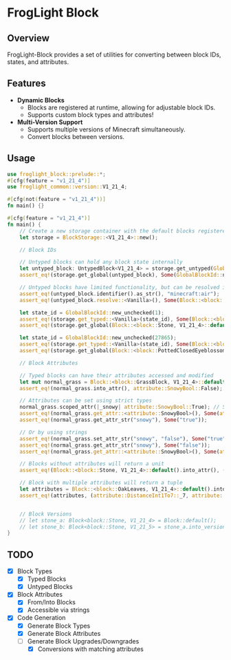 # FrogLight Block

## Overview

FrogLight-Block provides a set of utilities for converting between block IDs, states, and attributes.

## Features

- **Dynamic Blocks**
  - Blocks are registered at runtime, allowing for adjustable block IDs.
  - Supports custom block types and attributes!
- **Multi-Version Support**
  - Supports multiple versions of Minecraft simultaneously.
  - Convert blocks between versions.

## Usage

```rust
use froglight_block::prelude::*;
#[cfg(feature = "v1_21_4")]
use froglight_common::version::V1_21_4;

#[cfg(not(feature = "v1_21_4"))]
fn main() {}

#[cfg(feature = "v1_21_4")]
fn main() {
    // Create a new storage container with the default blocks registered.
    let storage = BlockStorage::<V1_21_4>::new();

    // Block IDs

    // Untyped blocks can hold any block state internally
    let untyped_block: UntypedBlock<V1_21_4> = storage.get_untyped(GlobalBlockId::new_unchecked(0)).unwrap();
    assert_eq!(storage.get_global(untyped_block), Some(GlobalBlockId::new_unchecked(0)));

    // Untyped blocks have limited functionality, but can be resolved into typed blocks
    assert_eq!(untyped_block.identifier().as_str(), "minecraft:air");
    assert_eq!(untyped_block.resolve::<Vanilla>(), Some(Block::<block::Air, V1_21_4>::default().into()));

    let state_id = GlobalBlockId::new_unchecked(1);
    assert_eq!(storage.get_typed::<Vanilla>(state_id), Some(Block::<block::Stone, V1_21_4>::default().into()));
    assert_eq!(storage.get_global(Block::<block::Stone, V1_21_4>::default()), Some(state_id));

    let state_id = GlobalBlockId::new_unchecked(27865);
    assert_eq!(storage.get_typed::<Vanilla>(state_id), Some(Block::<block::PottedClosedEyeblossom, V1_21_4>::default().into()));
    assert_eq!(storage.get_global(Block::<block::PottedClosedEyeblossom, V1_21_4>::default()), Some(state_id));

    // Block Attributes

    // Typed blocks can have their attributes accessed and modified
    let mut normal_grass = Block::<block::GrassBlock, V1_21_4>::default();
    assert_eq!(normal_grass.into_attr(), attribute::SnowyBool::False);

    // Attributes can be set using strict types
    normal_grass.scoped_attr(|_snowy| attribute::SnowyBool::True); // Short-hand for `into_attr` and `from_attr`
    assert_eq!(normal_grass.get_attr::<attribute::SnowyBool>(), Some(attribute::SnowyBool::True));
    assert_eq!(normal_grass.get_attr_str("snowy"), Some("true"));

    // Or by using strings
    assert_eq!(normal_grass.set_attr_str("snowy", "false"), Some("true")); // Returns the previous value
    assert_eq!(normal_grass.get_attr_str("snowy"), Some("false"));
    assert_eq!(normal_grass.get_attr::<attribute::SnowyBool>(), Some(attribute::SnowyBool::False));

    // Blocks without attributes will return a unit
    assert_eq!(Block::<block::Stone, V1_21_4>::default().into_attr(), ());

    // Block with multiple attributes will return a tuple
    let attributes = Block::<block::OakLeaves, V1_21_4>::default().into_attr();
    assert_eq!(attributes, (attribute::DistanceInt1To7::_7, attribute::PersistentBool::False, attribute::WaterloggedBool::False));


    // Block Versions
    // let stone_a: Block<block::Stone, V1_21_4> = Block::default();
    // let stone_b: Block<block::Stone, V1_21_5> = stone_a.into_version();
}
```

## TODO

- [x] Block Types
  - [x] Typed Blocks
  - [x] Untyped Blocks
- [x] Block Attributes
  - [x] From/Into Blocks
  - [x] Accessible via strings
- [x] Code Generation
  - [x] Generate Block Types
  - [x] Generate Block Attributes
  - [ ] Generate Block Upgrades/Downgrades
    - [x] Conversions with matching attributes
